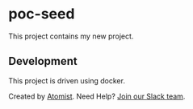 # poc-seed

This project contains my new project.

## Development

This project is driven using docker.

Created by [Atomist][atomist].
Need Help?  [Join our Slack team][slack].

[atomist]: https://www.atomist.com/
[slack]: https://join.atomist.com/
